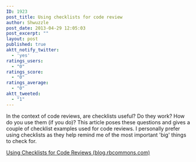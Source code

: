 ```yaml
---
ID: 1923
post_title: Using checklists for code review
author: Shwuzzle
post_date: 2013-04-29 12:05:03
post_excerpt: ""
layout: post
published: true
aktt_notify_twitter:
  - 'yes'
ratings_users:
  - "0"
ratings_score:
  - "0"
ratings_average:
  - "0"
aktt_tweeted:
  - "1"
---
```

In the context of code reviews, are checklists useful? Do they work? How do you use them (if you do)? This article poses these questions and gives a couple of checklist examples used for code reviews. I personally prefer using checklists as they help remind me of the most important 'big' things to check for.

<a href="http://blog.rbcommons.com/2013/04/24/using-checklists-for-code-review/?utm_source=statuscode&amp;utm_medium=email">Using Checklists for Code Reviews (blog.rbcommons.com)</a>
